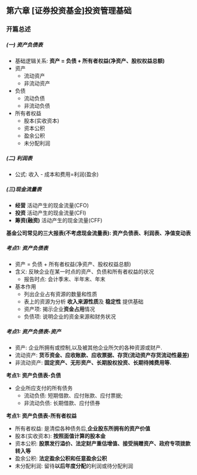 ## 第六章 [证券投资基金]投资管理基础

### 开篇总述

##### (一) 资产负债表

- 基础逻辑关系: **资产 = 负债 + 所有者权益(净资产、股权权益总额)**
- 资产
  - 流动资产
  - 非流动资产
- 负债
  - 流动负债
  - 非流动负债
- 所有者权益
  - 股本(实收资本)
  - 资本公积
  - 盈余公积
  - 未分配利润

##### (二) 利润表

- 公式: 收入 - 成本和费用=利润(盈余)

##### (三)现金流量表

- **经营** 活动产生的现金流量(CFO)
- **投资** 活动产生的现金流量(CFI)
- **筹资(融资)** 活动产生的现金流量(CFF)

**基金公司常见的三大报表(不考虑现金流量表): 资产负债表、利润表、净值变动表**

##### 考点1: 资产负债表

- 资产 = 负债 + 所有者权益(净资产、股权权益总额)
- 含义: 反映企业在某一时点的资产、负债和所有者权益的状况
  - 报告时点: 会计季末、半年末、年末
- 基本作用
  - 列出企业占有资源的数量和性质
  - 表上的资源为分析 **收入来源性质**及 **稳定性** 提供基础
  - 资产项: 揭示企业**资金占用**情况
  - 负债项: 说明企业的资金来源和财务状况

##### 考点1: 资产负债表-资产

- 资产: 企业所拥有或控制,以及被其他企业所欠的各种资源或财产.
- 流动资产: **货币资金、应收账款、应收票据、存货(流动资产存货流动性最差)**
- 非流动资产: **固定资产、无形资产、长期股权投资、长期待摊费用等.**

**考点1: 资产负债表-负债**

- 企业所应支付的所有债务
  - 流动负债: 短期借款、应付账款、应付票据;
  - 非流动负债: 长期借款、应付债券

**考点1: 资产负债表-所有者权益**

- 所有者权益: 是清偿各种债务后,**企业股东所拥有的资产价值**
- 股本(实收资本): **按照面值计算的股本金**
- 资本公积: **股票发行溢价、法定财产重估增值、接受捐赠资产、政府专项拨款转入等**
- 盈余公积: **法定盈余公积和任意盈余公积**
- 未分配利润: 留待**以后年度分配**的利润或待分配利润